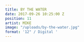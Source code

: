 ```yaml
---
title: BY THE WATER
date: 2017-09-26 10:25:00 Z
position: 11
artist: MIKE
image: "/uploads/by-the-water.jpg"
format: '12" / Digital '
---
```


